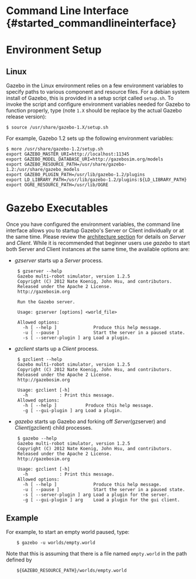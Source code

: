 Command Line Interface {#started_commandlineinterface}
======================

Environment Setup
==
Linux
--
Gazebo in the Linux environment relies on a few environment variables to specify paths to various component and resource files.
For a debian system install of Gazebo, this is provided in a setup script called `setup.sh`.
To invoke the script and configure environment variables needed for Gazebo to function properly, type
 (note `1.X` should be replace by the actual Gazebo release version):

    $ source /usr/share/gazebo-1.X/setup.sh

For example, Gazebo 1.2 sets up the following environment variables:

    $ more /usr/share/gazebo-1.2/setup.sh 
    export GAZEBO_MASTER_URI=http://localhost:11345
    export GAZEBO_MODEL_DATABASE_URI=http://gazebosim.org/models
    export GAZEBO_RESOURCE_PATH=/usr/share/gazebo-1.2:/usr/share/gazebo_models
    export GAZEBO_PLUGIN_PATH=/usr/lib/gazebo-1.2/plugins
    export LD_LIBRARY_PATH=/usr/lib/gazebo-1.2/plugins:${LD_LIBRARY_PATH}
    export OGRE_RESOURCE_PATH=/usr/lib/OGRE


Gazebo Executables
==
Once you have configured the environment variables,
the command line interface allows you to startup Gazebo's Server or Client individually or at the same time.
Please review the [architecture section](started__arch.html) for details on *Server* and *Client*.
While it is recommended that beginner users use *gazebo* to start both Server and Client instances at the same time,
the available options are:

*  *gzserver* starts up a *Server* process.

        $ gzserver --help
        Gazebo multi-robot simulator, version 1.2.5
        Copyright (C) 2012 Nate Koenig, John Hsu, and contributors.
        Released under the Apache 2 License.
        http://gazebosim.org

        Run the Gazebo server.

        Usage: gzserver [options] <world_file>

        Allowed options:
          -h [ --help ]              Produce this help message.
          -u [ --pause ]             Start the server in a paused state.
          -s [ --server-plugin ] arg Load a plugin.

*  *gzclient* starts up a *Client* process.

        $ gzclient --help
        Gazebo multi-robot simulator, version 1.2.5
        Copyright (C) 2012 Nate Koenig, John Hsu, and contributors.
        Released under the Apache 2 License.
        http://gazebosim.org

        Usage: gzclient [-h]
          -h            : Print this message.
        Allowed options:
          -h [ --help ]           Produce this help message.
          -g [ --gui-plugin ] arg Load a plugin.

*  *gazebo* starts up Gazebo and forking off *Server*(gzserver) and *Client*(gzclient) child processes.

        $ gazebo --help
        Gazebo multi-robot simulator, version 1.2.5
        Copyright (C) 2012 Nate Koenig, John Hsu, and contributors.
        Released under the Apache 2 License.
        http://gazebosim.org

        Usage: gzclient [-h]
          -h            : Print this message.
        Allowed options:
          -h [ --help ]              Produce this help message.
          -u [ --pause ]             Start the server in a paused state.
          -s [ --server-plugin ] arg Load a plugin for the server.
          -g [ --gui-plugin ] arg    Load a plugin for the gui client.


Example
--
For example, to start an empty world paused, type:

        $ gazebo -u worlds/empty.world

Note that this is assuming that there is a file named `empty.world` in the path defined by

        ${GAZEBO_RESOURCE_PATH}/worlds/empty.world


